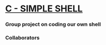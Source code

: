 # [C - SIMPLE SHELL](https://alx-intranet.hbtn.io/projects/235)
### Group project on coding our own shell
### Collaborators
